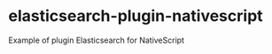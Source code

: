 elasticsearch-plugin-nativescript
=================================

Example of plugin Elasticsearch for NativeScript 
